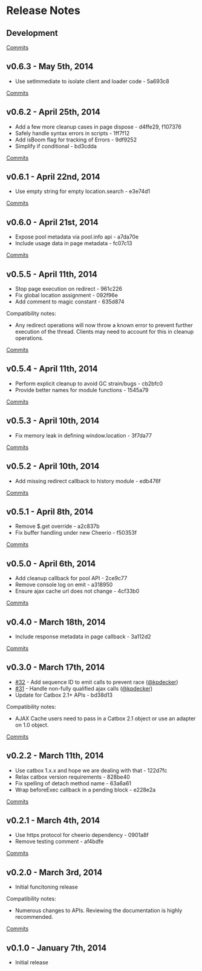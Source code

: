 # Release Notes

## Development

[Commits](https://github.com/walmartlabs/fruit-loops/compare/v0.6.3...master)

## v0.6.3 - May 5th, 2014
- Use setImmediate to isolate client and loader code - 5a693c8

[Commits](https://github.com/walmartlabs/fruit-loops/compare/v0.6.2...v0.6.3)

## v0.6.2 - April 25th, 2014
- Add a few more cleanup cases in page dispose - d4ffe29, f107376
- Safely handle syntax errors in scripts - 1ff7f12
- Add isBoom flag for tracking of Errors - 9df9252
- Simplify if conditional - bd3cdda

[Commits](https://github.com/walmartlabs/fruit-loops/compare/v0.6.1...v0.6.2)

## v0.6.1 - April 22nd, 2014
- Use empty string for empty location.search - e3e74d1

[Commits](https://github.com/walmartlabs/fruit-loops/compare/v0.6.0...v0.6.1)

## v0.6.0 - April 21st, 2014
- Expose pool metadata via pool.info api - a7da70e
- Include usage data in page metadata - fc07c13

[Commits](https://github.com/walmartlabs/fruit-loops/compare/v0.5.5...v0.6.0)

## v0.5.5 - April 11th, 2014
- Stop page execution on redirect - 961c226
- Fix global location assignment - 092f96e
- Add comment to magic constant - 635d874

Compatibility notes:
- Any redirect operations will now throw a known error to prevent further execution of the thread. Clients may need to account for this in cleanup operations.

[Commits](https://github.com/walmartlabs/fruit-loops/compare/v0.5.4...v0.5.5)

## v0.5.4 - April 11th, 2014
- Perform explicit cleanup to avoid GC strain/bugs - cb2bfc0
- Provide better names for module functions - 1545a79

[Commits](https://github.com/walmartlabs/fruit-loops/compare/v0.5.3...v0.5.4)

## v0.5.3 - April 10th, 2014
- Fix memory leak in defining window.location - 3f7da77

[Commits](https://github.com/walmartlabs/fruit-loops/compare/v0.5.2...v0.5.3)

## v0.5.2 - April 10th, 2014
- Add missing redirect callback to history module - edb476f

[Commits](https://github.com/walmartlabs/fruit-loops/compare/v0.5.1...v0.5.2)

## v0.5.1 - April 8th, 2014
- Remove $.get override - a2c837b
- Fix buffer handling under new Cheerio - f50353f

[Commits](https://github.com/walmartlabs/fruit-loops/compare/v0.5.0...v0.5.1)

## v0.5.0 - April 6th, 2014
- Add cleanup callback for pool API - 2ce9c77
- Remove console log on emit - a318950
- Ensure ajax cache url does not change - 4cf33b0

[Commits](https://github.com/walmartlabs/fruit-loops/compare/v0.4.0...v0.5.0)

## v0.4.0 - March 18th, 2014
- Include response metadata in page callback - 3a112d2

[Commits](https://github.com/walmartlabs/fruit-loops/compare/v0.3.0...v0.4.0)

## v0.3.0 - March 17th, 2014
- [#32](https://github.com/walmartlabs/fruit-loops/pull/32) - Add sequence ID to emit calls to prevent race ([@kpdecker](https://api.github.com/users/kpdecker))
- [#31](https://github.com/walmartlabs/fruit-loops/pull/31) - Handle non-fully qualified ajax calls ([@kpdecker](https://api.github.com/users/kpdecker))
- Update for Catbox 2.1+ APIs - bd38d13

Compatibility notes:
- AJAX Cache users need to pass in a Catbox 2.1 object or use an adapter on 1.0 object.

[Commits](https://github.com/walmartlabs/fruit-loops/compare/v0.2.2...v0.3.0)

## v0.2.2 - March 11th, 2014
- Use catbox 1.x.x and hope we are dealing with that - 122d7fc
- Relax catbox version requirements - 828be40
- Fix spelling of detach method name - 63a6a61
- Wrap beforeExec callback in a pending block - e228e2a

[Commits](https://github.com/walmartlabs/fruit-loops/compare/v0.2.1...v0.2.2)

## v0.2.1 - March 4th, 2014
- Use https protocol for cheerio dependency - 0901a8f
- Remove testing comment - af4bdfe

[Commits](https://github.com/walmartlabs/fruit-loops/compare/v0.2.0...v0.2.1)

## v0.2.0 - March 3rd, 2014
- Initial funcitoning release

Compatibility notes:
- Numerous changes to APIs. Reviewing the documentation is highly recommended.

[Commits](https://github.com/walmartlabs/fruit-loops/compare/v0.2.0...v0.2.0)

## v0.1.0 - January 7th, 2014

- Initial release
